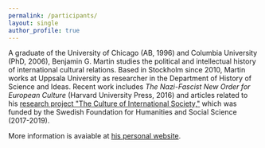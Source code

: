 ```yaml
---
permalink: /participants/
layout: single
author_profile: true
---
```


A graduate of the University of Chicago (AB, 1996) and Columbia University (PhD, 2006), Benjamin G. Martin studies the political and intellectual history of international cultural relations. Based in Stockholm since 2010, Martin works at Uppsala University as researcher in the Department of History of Science and Ideas. Recent work includes _The Nazi-Fascist New Order for European Culture_ (Harvard University Press, 2016) and articles related to his [research project "The Culture of International Society,"](http://www.benjamingmartin.com/cultintsoc) which was funded by the Swedish Foundation for Humanities and Social Science (2017-2019).  

More information is avaiable at [his personal website](http://www.benjamingmartin.com/).
